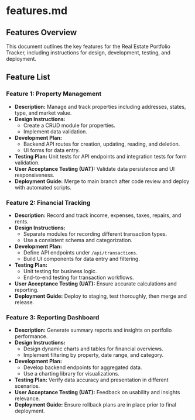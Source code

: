 <!-- File: /docs/features.md -->
# features.md

## Features Overview
This document outlines the key features for the Real Estate Portfolio Tracker, including instructions for design, development, testing, and deployment.

## Feature List

### Feature 1: Property Management
- **Description:** Manage and track properties including addresses, states, type, and market value.
- **Design Instructions:** 
  - Create a CRUD module for properties.
  - Implement data validation.
- **Development Plan:** 
  - Backend API routes for creation, updating, reading, and deletion.
  - UI forms for data entry.
- **Testing Plan:** Unit tests for API endpoints and integration tests for form validation.
- **User Acceptance Testing (UAT):** Validate data persistence and UI responsiveness.
- **Deployment Guide:** Merge to main branch after code review and deploy with automated scripts.

### Feature 2: Financial Tracking
- **Description:** Record and track income, expenses, taxes, repairs, and rents.
- **Design Instructions:**
  - Separate modules for recording different transaction types.
  - Use a consistent schema and categorization.
- **Development Plan:**
  - Define API endpoints under `/api/transactions`.
  - Build UI components for data entry and filtering.
- **Testing Plan:** 
  - Unit testing for business logic.
  - End-to-end testing for transaction workflows.
- **User Acceptance Testing (UAT):** Ensure accurate calculations and reporting.
- **Deployment Guide:** Deploy to staging, test thoroughly, then merge and release.

### Feature 3: Reporting Dashboard
- **Description:** Generate summary reports and insights on portfolio performance.
- **Design Instructions:**
  - Design dynamic charts and tables for financial overviews.
  - Implement filtering by property, date range, and category.
- **Development Plan:**
  - Develop backend endpoints for aggregated data.
  - Use a charting library for visualizations.
- **Testing Plan:** Verify data accuracy and presentation in different scenarios.
- **User Acceptance Testing (UAT):** Feedback on usability and insights relevance.
- **Deployment Guide:** Ensure rollback plans are in place prior to final deployment.